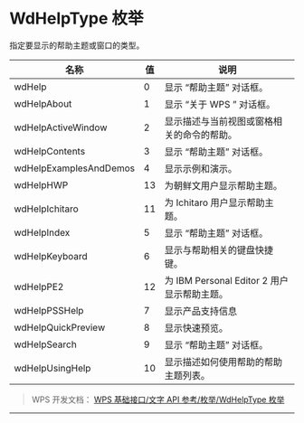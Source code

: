 # WdHelpType 枚举

指定要显示的帮助主题或窗口的类型。

| 名称                   | 值  | 说明                                        |
|------------------------|-----|---------------------------------------------|
| wdHelp                 | 0   | 显示 “帮助主题” 对话框。                    |
| wdHelpAbout            | 1   | 显示 “关于 WPS ” 对话框。                   |
| wdHelpActiveWindow     | 2   | 显示描述与当前视图或窗格相关的命令的帮助。  |
| wdHelpContents         | 3   | 显示 “帮助主题” 对话框。                    |
| wdHelpExamplesAndDemos | 4   | 显示示例和演示。                            |
| wdHelpHWP              | 13  | 为朝鲜文用户显示帮助主题。                  |
| wdHelpIchitaro         | 11  | 为 Ichitaro 用户显示帮助主题。              |
| wdHelpIndex            | 5   | 显示 “帮助主题” 对话框。                    |
| wdHelpKeyboard         | 6   | 显示与帮助相关的键盘快捷键。                |
| wdHelpPE2              | 12  | 为 IBM Personal Editor 2 用户显示帮助主题。 |
| wdHelpPSSHelp          | 7   | 显示产品支持信息                            |
| wdHelpQuickPreview     | 8   | 显示快速预览。                              |
| wdHelpSearch           | 9   | 显示 “帮助主题” 对话框。                    |
| wdHelpUsingHelp        | 10  | 显示描述如何使用帮助的帮助主题列表。        |

> WPS 开发文档： [WPS 基础接口/文字 API 参考/枚举/WdHelpType 枚举](https://qn.cache.wpscdn.cn/encs/doc/office_v19/topics/WPS%20%E5%9F%BA%E7%A1%80%E6%8E%A5%E5%8F%A3/%E6%96%87%E5%AD%97%20API%20%E5%8F%82%E8%80%83/%E6%9E%9A%E4%B8%BE/WdHelpType%20%E6%9E%9A%E4%B8%BE.html)

------------------------------------------------------------------------
